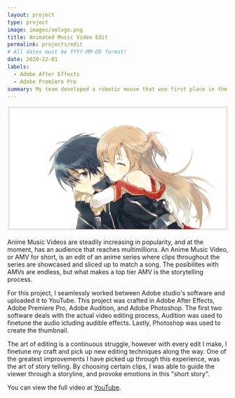 ```yaml
---
layout: project
type: project
image: images/aelogo.png
title: Animated Music Video Edit
permalink: projects/edit
# All dates must be YYYY-MM-DD format!
date: 2020-22-01
labels:
  - Adobe After Effects
  - Adobe Premiere Pro
summary: My team developed a robotic mouse that won first place in the 2015 UH Micromouse competition.
---
```


<div class="ui small rounded images">
  <img class="ui image" src="../images/sao-thumbnail.jpg">
</div>

Anime Music Videos are steadily increasing in popularity, and at the moment, has an audience that reaches multimillions. An Anime Music Video, or AMV for short, is an edit of an anime series where clips throughout the series are showcased and sliced up to match a song. The posibilites with AMVs are endless, but what makes a top tier AMV is the storytelling process.

For this project, I seamlessly worked between Adobe studio's software and uploaded it to YouTube. This project was crafted in Adobe After Effects, Adobe Premiere Pro, Adobe Audition, and Adobe Photoshop. The first two software deals with the actual video editing process, Audition was used to finetune the audio icluding audible effects. Lastly, Photoshop was used to create the thumbnail.

The art of editing is a continuous struggle, however with every edit I make, I finetune my craft and pick up new editing techniques along the way. One of the greatest improvements I have picked up through this experience, was the art of story telling. By choosing certain clips, I was able to guide the viewer through a storyline, and provoke emotions in this "short story".

You can view the full video at [YouTube](https://youtu.be/sUrCzR5ECbM).



